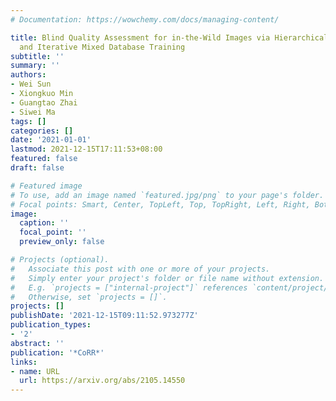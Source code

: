 ```yaml
---
# Documentation: https://wowchemy.com/docs/managing-content/

title: Blind Quality Assessment for in-the-Wild Images via Hierarchical Feature Fusion
  and Iterative Mixed Database Training
subtitle: ''
summary: ''
authors:
- Wei Sun
- Xiongkuo Min
- Guangtao Zhai
- Siwei Ma
tags: []
categories: []
date: '2021-01-01'
lastmod: 2021-12-15T17:11:53+08:00
featured: false
draft: false

# Featured image
# To use, add an image named `featured.jpg/png` to your page's folder.
# Focal points: Smart, Center, TopLeft, Top, TopRight, Left, Right, BottomLeft, Bottom, BottomRight.
image:
  caption: ''
  focal_point: ''
  preview_only: false

# Projects (optional).
#   Associate this post with one or more of your projects.
#   Simply enter your project's folder or file name without extension.
#   E.g. `projects = ["internal-project"]` references `content/project/deep-learning/index.md`.
#   Otherwise, set `projects = []`.
projects: []
publishDate: '2021-12-15T09:11:52.973277Z'
publication_types:
- '2'
abstract: ''
publication: '*CoRR*'
links:
- name: URL
  url: https://arxiv.org/abs/2105.14550
---
```

